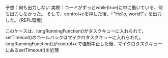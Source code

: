 予想：何も出力しない
実際：コードがずっとwhile(true)に中に動いている、何も出力しなかった。
そして、control+cを押した後、「"Hello, world!"」を出力した。（REPL環境）

このケースは、longRunningFunction()がタスクキューに入れられて、setTimeout()のコールバックはマイクロタスクキューに入れられた。longRunningFunction()がcontrol+cで強制中止した後、マイクロタスクキューにあるsetTimeout()を処理